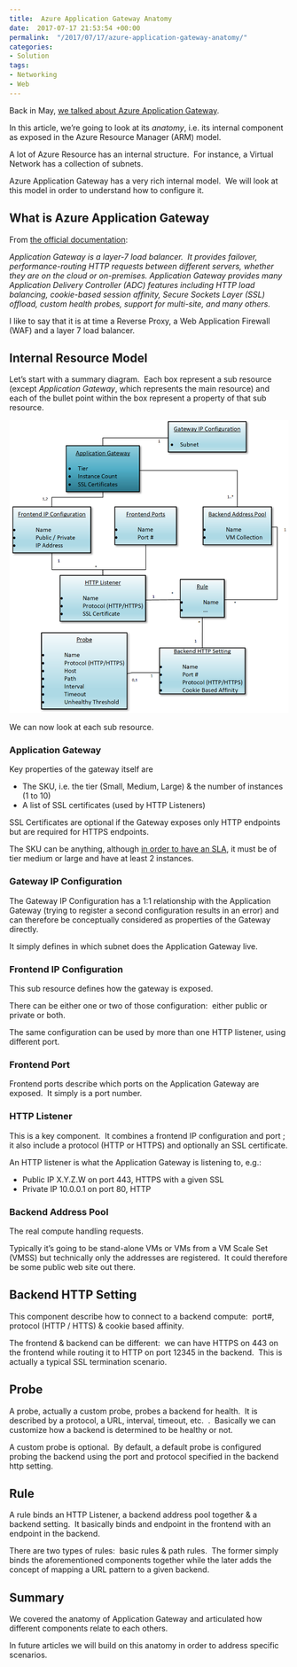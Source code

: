 ```yaml
---
title:  Azure Application Gateway Anatomy
date:  2017-07-17 21:53:54 +00:00
permalink:  "/2017/07/17/azure-application-gateway-anatomy/"
categories:
- Solution
tags:
- Networking
- Web
---
```

<p>Back in May, <a href="https://vincentlauzon.com/2017/05/08/url-routing-with-azure-application-gateway/">we talked about Azure Application Gateway</a>.</p><p>In this article, we’re going to look at its <em>anatomy</em>, i.e. its internal component as exposed in the Azure Resource Manager (ARM) model.</p><p>A lot of Azure Resource has an internal structure.&nbsp; For instance, a Virtual Network has a collection of subnets.</p><p>Azure Application Gateway has a very rich internal model.&nbsp; We will look at this model in order to understand how to configure it.<h2>What is Azure Application Gateway</h2></p><p>From <a href="https://docs.microsoft.com/en-us/azure/application-gateway/application-gateway-create-gateway-arm">the official documentation</a>:</p><p><em>Application Gateway is a layer-7 load balancer.&nbsp; It provides failover, performance-routing HTTP requests between different servers, whether they are on the cloud or on-premises. Application Gateway provides many Application Delivery Controller (ADC) features including HTTP load balancing, cookie-based session affinity, Secure Sockets Layer (SSL) offload, custom health probes, support for multi-site, and many others.</em></p><p>I like to say that it is at time a Reverse Proxy, a Web Application Firewall (WAF) and a layer 7 load balancer.<h2>Internal Resource Model</h2></p><p>Let’s start with a summary diagram.&nbsp; Each box represent a sub resource (except <em>Application Gateway</em>, which represents the main resource) and each of the bullet point within the box represent a property of that sub resource.</p><p><a href="assets/2017/7/azure-application-gateway-anatomy/image4.png"><img title="image" style="border:0 currentcolor;border-image:none;display:inline;background-image:none;" alt="image" src="assets/2017/7/azure-application-gateway-anatomy/image_thumb4.png" border="0"/></a></p><p>We can now look at each sub resource.</p><h3>Application Gateway</h3><p>Key properties of the gateway itself are</p><ul><li>The SKU, i.e. the tier (Small, Medium, Large) &amp; the number of instances (1 to 10)</li><li>A list of SSL certificates (used by HTTP Listeners)</li></ul><p>SSL Certificates are optional if the Gateway exposes only HTTP endpoints but are required for HTTPS endpoints.</p><p>The SKU can be anything, although <a href="https://azure.microsoft.com/en-us/support/legal/sla/application-gateway/v1_0/" target="_blank">in order to have an SLA</a>, it must be of tier medium or large and have at least 2 instances.</p><h3>Gateway IP Configuration</h3><p>The Gateway IP Configuration has a 1:1 relationship with the Application Gateway (trying to register a second configuration results in an error) and can therefore be conceptually considered as properties of the Gateway directly.</p><p>It simply defines in which subnet does the Application Gateway live.</p><h3>Frontend IP Configuration</h3><p>This sub resource defines how the gateway is exposed.</p><p>There can be either one or two of those configuration:&nbsp; either public or private or both.</p><p>The same configuration can be used by more than one HTTP listener, using different port.</p><h3>Frontend Port</h3><p>Frontend ports describe which ports on the Application Gateway are exposed.&nbsp; It simply is a port number.</p><h3>HTTP Listener</h3><p>This is a key component.&nbsp; It combines a frontend IP configuration and port ; it also include a protocol (HTTP or HTTPS) and optionally an SSL certificate.</p><p>An HTTP listener is what the Application Gateway is listening to, e.g.:</p><ul><li>Public IP X.Y.Z.W on port 443, HTTPS with a given SSL</li><li>Private IP 10.0.0.1 on port 80, HTTP</li></ul><h3>Backend Address Pool</h3><p>The real compute handling requests.</p><p>Typically it’s going to be stand-alone VMs or VMs from a VM Scale Set (VMSS) but technically only the addresses are registered.&nbsp; It could therefore be some public web site out there.</p><h2>Backend HTTP Setting</h2><p>This component describe how to connect to a backend compute:&nbsp; port#, protocol (HTTP / HTTS) &amp; cookie based affinity.</p><p>The frontend &amp; backend can be different:&nbsp; we can have HTTPS on 443 on the frontend while routing it to HTTP on port 12345 in the backend.&nbsp; This is actually a typical SSL termination scenario.</p><h2>Probe</h2><p>A probe, actually a custom probe, probes a backend for health.&nbsp; It is described by a protocol, a URL, interval, timeout, etc.&nbsp; .&nbsp; Basically we can customize how a backend is determined to be healthy or not.</p><p>A custom probe is optional.&nbsp; By default, a default probe is configured probing the backend using the port and protocol specified in the backend http setting.</p><h2>Rule</h2><p>A rule binds an HTTP Listener, a backend address pool together &amp; a backend setting.&nbsp; It basically binds and endpoint in the frontend with an endpoint in the backend.</p><p>There are two types of rules:&nbsp; basic rules &amp; path rules.&nbsp; The former simply binds the aforementioned components together while the later adds the concept of mapping a URL pattern to a given backend.</p><h2>Summary</h2><p>We covered the anatomy of Application Gateway and articulated how different components relate to each others.</p><p>In future articles we will build on this anatomy in order to address specific scenarios.</p>